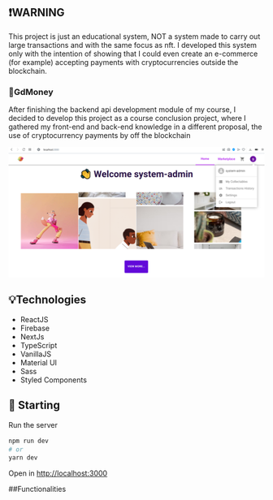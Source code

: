 ## ❗WARNING
This project is just an educational system, NOT a system made to carry out large transactions
and with the same focus as nft. I developed this system only with the intention of showing that 
I could even create an e-commerce (for example) accepting payments with cryptocurrencies outside the blockchain.

### 💸GdMoney
After finishing the backend api development module of my course, I decided to develop this
project as a course conclusion project, where I gathered my front-end and back-end knowledge
in a different proposal, the use of cryptocurrency payments by off the blockchain

![ImagemSistema](public/assets/img//screenshot.png)

## 💡Technologies
- ReactJS
- Firebase
- NextJs
- TypeScript
- VanillaJS
- Material UI
- Sass
- Styled Components

## 🚀 Starting
Run the server
```bash
npm run dev
# or
yarn dev
```
Open in [http://localhost:3000](http://localhost:3000) 

##Functionalities

